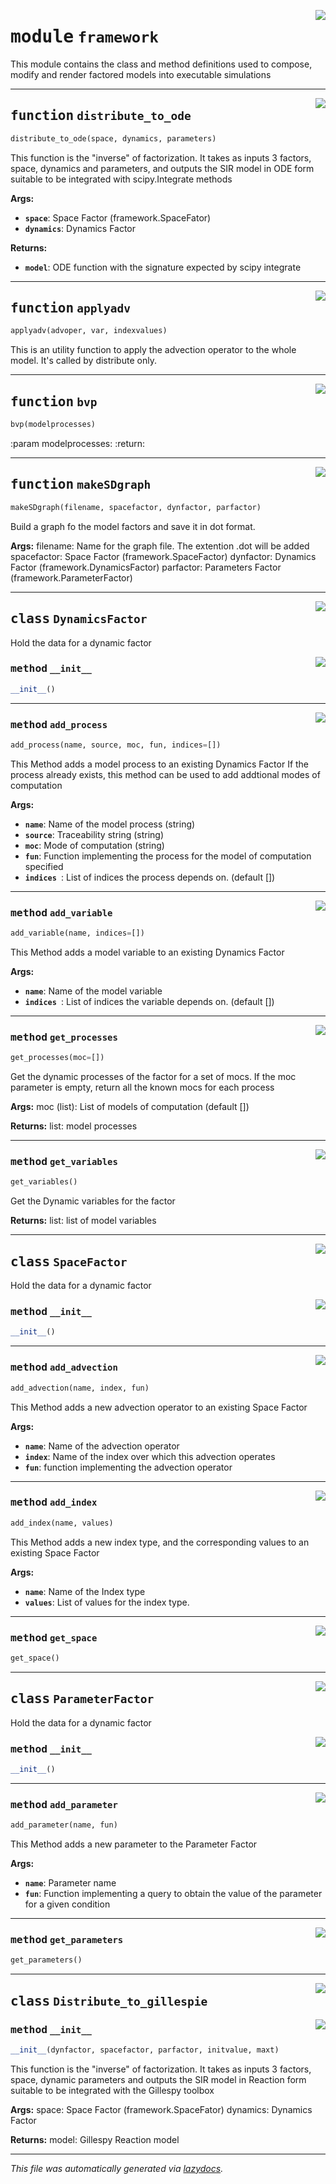 <!-- markdownlint-disable -->

<a href="../../facsimile/framework.py#L0"><img align="right" style="float:right;" src="https://img.shields.io/badge/-source-cccccc?style=flat-square"></a>

# <kbd>module</kbd> `framework`
This module contains the class and method definitions used to compose, modify and  render factored models into executable simulations 


---

<a href="../../facsimile/framework.py#L163"><img align="right" style="float:right;" src="https://img.shields.io/badge/-source-cccccc?style=flat-square"></a>

## <kbd>function</kbd> `distribute_to_ode`

```python
distribute_to_ode(space, dynamics, parameters)
```

 This function is the "inverse" of factorization. It takes as inputs 3 factors, space,  dynamics and parameters, and outputs the SIR model in ODE form suitable to be  integrated with scipy.Integrate methods 

**Args:**
 
 - <b>`space`</b>:  Space Factor (framework.SpaceFator) 
 - <b>`dynamics`</b>:  Dynamics Factor 

**Returns:**
 
 - <b>`model`</b>:  ODE function with the signature expected by scipy integrate 




---

<a href="../../facsimile/framework.py#L197"><img align="right" style="float:right;" src="https://img.shields.io/badge/-source-cccccc?style=flat-square"></a>

## <kbd>function</kbd> `applyadv`

```python
applyadv(advoper, var, indexvalues)
```

This is an utility function to apply the advection operator to the whole model. It's called by distribute only. 


---

<a href="../../facsimile/framework.py#L222"><img align="right" style="float:right;" src="https://img.shields.io/badge/-source-cccccc?style=flat-square"></a>

## <kbd>function</kbd> `bvp`

```python
bvp(modelprocesses)
```

:param modelprocesses: :return: 


---

<a href="../../facsimile/framework.py#L345"><img align="right" style="float:right;" src="https://img.shields.io/badge/-source-cccccc?style=flat-square"></a>

## <kbd>function</kbd> `makeSDgraph`

```python
makeSDgraph(filename, spacefactor, dynfactor, parfactor)
```

Build a graph fo the model factors and save it in dot format. 

**Args:**
 filename: Name for the graph file. The extention .dot will be added spacefactor: Space Factor (framework.SpaceFactor) dynfactor: Dynamics Factor (framework.DynamicsFactor) parfactor: Parameters Factor (framework.ParameterFactor) 


---

<a href="../../facsimile/framework.py#L14"><img align="right" style="float:right;" src="https://img.shields.io/badge/-source-cccccc?style=flat-square"></a>

## <kbd>class</kbd> `DynamicsFactor`
Hold the data for a dynamic factor 

<a href="../../facsimile/framework.py#L19"><img align="right" style="float:right;" src="https://img.shields.io/badge/-source-cccccc?style=flat-square"></a>

### <kbd>method</kbd> `__init__`

```python
__init__()
```








---

<a href="../../facsimile/framework.py#L37"><img align="right" style="float:right;" src="https://img.shields.io/badge/-source-cccccc?style=flat-square"></a>

### <kbd>method</kbd> `add_process`

```python
add_process(name, source, moc, fun, indices=[])
```

This Method adds a model process to an existing Dynamics Factor If the process already exists, this method can be used to add addtional modes of computation 

**Args:**
 
 - <b>`name`</b>:  Name of the model process (string) 
 - <b>`source`</b>:  Traceability string (string) 
 - <b>`moc`</b>:  Mode of computation (string) 
 - <b>`fun`</b>:  Function implementing the process for the model of computation specified 
 - <b>`indices `</b>:  List of indices the process depends on. (default []) 

---

<a href="../../facsimile/framework.py#L28"><img align="right" style="float:right;" src="https://img.shields.io/badge/-source-cccccc?style=flat-square"></a>

### <kbd>method</kbd> `add_variable`

```python
add_variable(name, indices=[])
```

This Method adds a model variable to an existing Dynamics Factor 

**Args:**
 
 - <b>`name`</b>:  Name of the model variable 
 - <b>`indices `</b>:  List of indices the variable depends on. (default []) 

---

<a href="../../facsimile/framework.py#L66"><img align="right" style="float:right;" src="https://img.shields.io/badge/-source-cccccc?style=flat-square"></a>

### <kbd>method</kbd> `get_processes`

```python
get_processes(moc=[])
```

Get the dynamic processes of the factor for a set of mocs. If the moc parameter is empty, return all the known mocs for each  process 

**Args:**
 moc (list): List of models of computation (default []) 

**Returns:**
 list: model processes 

---

<a href="../../facsimile/framework.py#L59"><img align="right" style="float:right;" src="https://img.shields.io/badge/-source-cccccc?style=flat-square"></a>

### <kbd>method</kbd> `get_variables`

```python
get_variables()
```

Get the Dynamic variables for the factor 

**Returns:**
 list: list of model variables 


---

<a href="../../facsimile/framework.py#L83"><img align="right" style="float:right;" src="https://img.shields.io/badge/-source-cccccc?style=flat-square"></a>

## <kbd>class</kbd> `SpaceFactor`
Hold the data for a dynamic factor 

<a href="../../facsimile/framework.py#L88"><img align="right" style="float:right;" src="https://img.shields.io/badge/-source-cccccc?style=flat-square"></a>

### <kbd>method</kbd> `__init__`

```python
__init__()
```








---

<a href="../../facsimile/framework.py#L109"><img align="right" style="float:right;" src="https://img.shields.io/badge/-source-cccccc?style=flat-square"></a>

### <kbd>method</kbd> `add_advection`

```python
add_advection(name, index, fun)
```

This Method adds a new advection operator to an existing Space Factor 

**Args:**
 
 - <b>`name`</b>:  Name of the advection operator 
 - <b>`index`</b>:  Name of the index over which this advection operates 
 - <b>`fun`</b>:  function implementing the advection operator 

---

<a href="../../facsimile/framework.py#L98"><img align="right" style="float:right;" src="https://img.shields.io/badge/-source-cccccc?style=flat-square"></a>

### <kbd>method</kbd> `add_index`

```python
add_index(name, values)
```

This Method adds a new index type, and the corresponding values  to an existing Space Factor 

**Args:**
 
 - <b>`name`</b>:  Name of the Index type 
 - <b>`values`</b>:  List of values for the index type. 

---

<a href="../../facsimile/framework.py#L121"><img align="right" style="float:right;" src="https://img.shields.io/badge/-source-cccccc?style=flat-square"></a>

### <kbd>method</kbd> `get_space`

```python
get_space()
```






---

<a href="../../facsimile/framework.py#L130"><img align="right" style="float:right;" src="https://img.shields.io/badge/-source-cccccc?style=flat-square"></a>

## <kbd>class</kbd> `ParameterFactor`
Hold the data for a dynamic factor 

<a href="../../facsimile/framework.py#L135"><img align="right" style="float:right;" src="https://img.shields.io/badge/-source-cccccc?style=flat-square"></a>

### <kbd>method</kbd> `__init__`

```python
__init__()
```








---

<a href="../../facsimile/framework.py#L144"><img align="right" style="float:right;" src="https://img.shields.io/badge/-source-cccccc?style=flat-square"></a>

### <kbd>method</kbd> `add_parameter`

```python
add_parameter(name, fun)
```

This Method adds a new parameter to the Parameter Factor 

**Args:**
 
 - <b>`name`</b>:  Parameter name 
 - <b>`fun`</b>:  Function implementing a query to obtain the value of the parameter for a given condition 

---

<a href="../../facsimile/framework.py#L154"><img align="right" style="float:right;" src="https://img.shields.io/badge/-source-cccccc?style=flat-square"></a>

### <kbd>method</kbd> `get_parameters`

```python
get_parameters()
```






---

<a href="../../facsimile/framework.py#L255"><img align="right" style="float:right;" src="https://img.shields.io/badge/-source-cccccc?style=flat-square"></a>

## <kbd>class</kbd> `Distribute_to_gillespie`




<a href="../../facsimile/framework.py#L257"><img align="right" style="float:right;" src="https://img.shields.io/badge/-source-cccccc?style=flat-square"></a>

### <kbd>method</kbd> `__init__`

```python
__init__(dynfactor, spacefactor, parfactor, initvalue, maxt)
```

This function  is the "inverse" of factorization. It takes as inputs 3 factors, space, dynamic  parameters and outputs the SIR model in Reaction  form suitable to be integrated  with the Gillespy toolbox 

**Args:**
 space: Space Factor (framework.SpaceFator) dynamics: Dynamics Factor 

**Returns:**
 model: Gillespy Reaction model 







---

_This file was automatically generated via [lazydocs](https://github.com/ml-tooling/lazydocs)._
